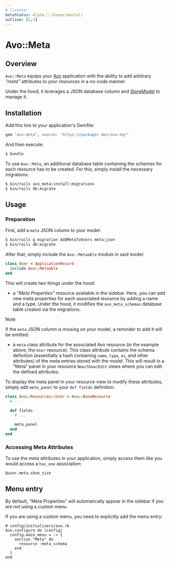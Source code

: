 ```yaml
---
# license:
betaStatus: Alpha 🧪 (experimental)
outline: [2,3]
---
```


# Avo::Meta

## Overview

`Avo::Meta` equips your [Avo](https://github.com/avo-hq/avo/) application with the ability to add arbitrary _"meta"_ attributes to your resources in a no-code manner.

Under the hood, it leverages a JSON database column and [StoreModel](https://github.com/DmitryTsepelev/store_model) to manage it.

## Installation
Add this line to your application's Gemfile:

```ruby
gem "avo-meta", source: "https://packager.dev/avo-hq/"
```

And then execute:
```bash
$ bundle
```

To use `Avo::Meta`, an additional database table containing the _schemas_ for each resource has to be created. For this, simply install the necessary migrations:

```bash
$ bin/rails avo_meta:install:migrations
$ bin/rails db:migrate
```

## Usage

### Preparation

First, add a `meta` JSON column to your model:

```sh
$ bin/rails g migration AddMetaToUsers meta:json
$ bin/rails db:migrate
```

After that, simply include the `Avo::Metaable` module in said model:

```rb
class User < ApplicationRecord
  include Avo::Metaable
end
```

This will create two things under the hood:

- a _"Meta Properties"_ resource available in the sidebar. Here, you can add new meta properties for each associated resource by adding a name and a type. Under the hood, it modifies the `avo_meta_schemas` database table created via the migrations.

> [!NOTE]
> If the `meta` JSON column is missing on your model, a reminder to add it will be emitted.

- a `meta` class attribute for the associated Avo resource (in the example above, the `User` resource). This class attribute contains the schema definition (essentially a hash containing `name`, `type`, `as`, and other attributes) of the meta entries stored with the model. This will result in a "Meta" panel in your resource `New/Show/Edit` views where you can edit the defined attributes.

To display the meta panel in your resource view to modify these attributes, simply add `meta_panel` to your `def fields` definition:

```rb
class Avo::Resources::User < Avo::BaseResource
  # ...

  def fields
    # ...

    meta_panel
  end
end
```


### Accessing Meta Attributes

To use the meta attributes in your application, simply access them like you would access a `has_one` association:

`@user.meta.shoe_size`

## Menu entry

By default, "Meta Properties" will automatically appear in the sidebar if you are not using a custom menu.

If you are using a custom menu, you need to explicitly add the menu entry:

```ruby{5}
# config/initializers/avo.rb
Avo.configure do |config|
  config.main_menu = -> {
    section "Meta" do
      resource :meta_schema
    end
  }
end
```